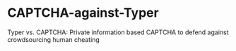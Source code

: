 # CAPTCHA-against-Typer
Typer vs. CAPTCHA: Private information based CAPTCHA to defend against crowdsourcing human cheating
